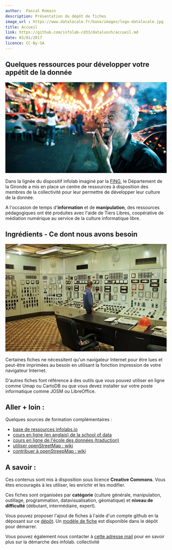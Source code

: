 ```yaml
---
author:  Pascal Romain
description: Présentation du dépôt de fiches
image_url : https://www.datalocale.fr/base/images/logo-datalocale.jpg
title: Accueil
link: https://github.com/infolab-cd33/datalunch/accueil.md
date: 03/01/2017
licence: CC-By-SA
---
```


## Quelques ressources pour développer votre appétit de la donnée

![démence de données](https://raw.githubusercontent.com/infolab-cd33/datalunch/master/img/visualisation/appetitDonnees.jpg)

Dans la lignée du dispositif infolab imaginé par la [FING](https://www.infolab.io), le Département de la Gironde a mis en place un centre de ressources à disposition des membres de la collectivité pour leur permettre de développer leur culture de la donnée.

A l'occasion de temps d'**information** et de **manipulation**, des ressources pédagogiques ont été produites avec l'aide de Tiers Libres, coopérative de médiation numérique au service de la culture informatique libre.

## Ingrédients - Ce dont nous avons besoin

![salle de contrôle](https://raw.githubusercontent.com/infolab-cd33/datalunch/master/img/visualisation/salleControle.jpg)

Certaines fiches ne nécessitent qu'un navigateur Internet pour être lues et peut-être imprimées au besoin en utilisant la fonction impression de votre navigateur Internet.

D'autres fiches font référence à des outils que vous pouvez utiliser en ligne comme Umap ou CartoDB ou que vous devez installer sur votre poste informatique comme JOSM ou LibreOffice.

## Aller + loin :
Quelques sources de formation complémentaires :

* [base de ressources infolabs.io](http://infolabs.io/ressources)
* [cours en ligne (en anglais) de la school of data](https://schoolofdata.org/courses/)
* [cours en ligne de l'école des données (traduction)](https://ecoledesdonnees.org/handbook/cours/)
* [utiliser openStreetMap : wiki](https://wiki.openstreetmap.org/wiki/FR:Utilisez_OpenStreetMap)
* [contribuer à openStreepMap : wiki](https://wiki.openstreetmap.org/wiki/FR:Contribuer_aux_donn%C3%A9es_cartographiques)

## A savoir :

Ces contenus sont mis à disposition sous licence **Creative Commons**. Vous êtes encouragés à les utiliser, les enrichir et les modifier.  

Ces fiches sont organisées par **catégorie** (culture générale, manipulation, outillage, programmation, datavisualisation, géomatique) et **niveau de difficulté** (débutant, intermédiaire, expert). 

Vous pouvez proposer l'ajout de fiches à l'aide d'un compte github en la déposant sur ce [dépôt](https://github.com/infolab-cd33/datalunch). Un [modèle de fiche](https://github.com/infolab-cd33/datalunch/fiches/z-modele-fiche.md) est disponible dans le dépôt pour démarrer.

Vous pouvez également nous contacter à [cette adresse mail](mailto:datalocale@gironde.fr) pour en savoir plus sur la démarche des infolab. collectivité
